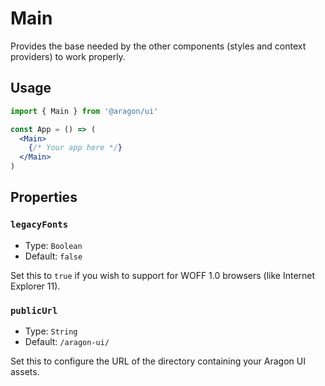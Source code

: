 # Main

Provides the base needed by the other components (styles and context providers) to work properly.

## Usage

```jsx
import { Main } from '@aragon/ui'

const App = () => (
  <Main>
    {/* Your app here */}
  </Main>
)
```

## Properties

### `legacyFonts`

- Type: `Boolean`
- Default: `false`

Set this to `true` if you wish to support for WOFF 1.0 browsers (like Internet Explorer 11).

### `publicUrl`

- Type: `String`
- Default: `/aragon-ui/`

Set this to configure the URL of the directory containing your Aragon UI assets.
